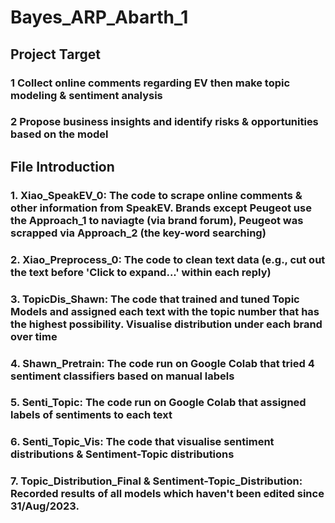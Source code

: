 # Bayes_ARP_Abarth_1

## Project Target
### 1 Collect online comments regarding EV then make topic modeling & sentiment analysis
### 2 Propose business insights and identify risks & opportunities based on the model

## File Introduction
### 1. Xiao_SpeakEV_0: The code to scrape online comments & other information from SpeakEV. Brands except Peugeot use the Approach_1 to naviagte (via brand forum), Peugeot was scrapped via Approach_2 (the key-word searching)
### 2. Xiao_Preprocess_0: The code to clean text data (e.g., cut out the text before 'Click to expand...' within each reply)
### 3. TopicDis_Shawn: The code that trained and tuned Topic Models and assigned each text with the topic number that has the highest possibility. Visualise distribution under each brand over time
### 4. Shawn_Pretrain: The code run on Google Colab that tried 4 sentiment classifiers based on manual labels
### 5. Senti_Topic: The code run on Google Colab that assigned labels of sentiments to each text
### 6. Senti_Topic_Vis: The code that visualise sentiment distributions & Sentiment-Topic distributions
### 7. Topic_Distribution_Final & Sentiment-Topic_Distribution: Recorded results of all models which haven't been edited since 31/Aug/2023. 
